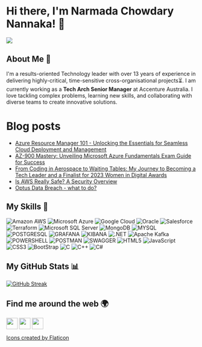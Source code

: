 # Hi there, I'm Narmada Chowdary Nannaka! 👋

<!--
**narmada-nannaka/narmada-nannaka** is a ✨ _special_ ✨ repository because its `README.md` (this file) appears on your GitHub profile.
-->
<a href="https://narmadanannaka.com/" target="blank"><img align="center" src="https://github.com/narmada-nannaka/narmada-nannaka/assets/65201911/6d4c2396-3535-4cdb-89b4-e35273dadbf9" /></a>
<!--![Banner Image]()-->

## About Me 🚀

I'm a results-oriented Technology leader with over 13 years of experience in delivering highly-critical, time-sensitive cross-organisational projects⏳. I am currently working as a **Tech Arch Senior Manager** at Accenture Australia. I love tackling complex problems, learning new skills, and collaborating with diverse teams to create innovative solutions.

# Blog posts
<!-- BLOG-POST-LIST:START -->
- [Azure Resource Manager 101 - Unlocking the Essentials for Seamless Cloud Deployment and Management](https://narmadanannaka.com/azure-resource-manager-101-unlocking-the-essentials-for-seamless-cloud-deployment-and-management)
- [AZ-900 Mastery: Unveiling Microsoft Azure Fundamentals Exam Guide for Success](https://narmadanannaka.com/az-900-mastery-unveiling-microsoft-azure-fundamentals-exam-guide-for-success)
- [From Coding in Aerospace to Waiting Tables: My Journey to Becoming a Tech Leader and a Finalist for 2023 Women in Digital Awards](https://narmadanannaka.com/from-coding-in-aerospace-to-waiting-tables-my-journey-to-becoming-a-tech-leader-and-a-finalist-for-2023-women-in-digital-awards)
- [Is AWS Really Safe? A Security Overview](https://narmadanannaka.com/is-aws-really-safe-a-security-overview)
- [Optus Data Breach - what to do?](https://narmadanannaka.com/optus-data-breach-what-to-do)
<!-- BLOG-POST-LIST:END -->

## My Skills 🧠

![Amazon AWS](https://img.shields.io/badge/Amazon_AWS-FF9900?style=for-the-badge&logo=amazonaws&logoColor=white)
![Microsoft Azure](https://img.shields.io/badge/microsoft%20azure-0089D6?style=for-the-badge&logo=microsoft-azure&logoColor=white)
![Google Cloud](https://img.shields.io/badge/Google_Cloud-4285F4?style=for-the-badge&logo=google-cloud&logoColor=white)
![Oracle](https://img.shields.io/badge/Oracle-F80000?style=for-the-badge&logo=oracle&logoColor=black)
![Salesforce](https://img.shields.io/badge/Salesforce-00A1E0?style=for-the-badge&logo=Salesforce&logoColor=white)
![Terraform](https://img.shields.io/badge/Terraform-7B42BC?style=for-the-badge&logo=terraform&logoColor=white)
![Microsoft SQL Server](https://img.shields.io/badge/Microsoft%20SQL%20Server-CC2927?style=for-the-badge&logo=microsoft%20sql%20server&logoColor=white)
![MongoDB](https://img.shields.io/badge/MongoDB-4EA94B?style=for-the-badge&logo=mongodb&logoColor=white)
![MYSQL](https://img.shields.io/badge/MySQL-005C84?style=for-the-badge&logo=mysql&logoColor=white)
![POSTGRESQL](https://img.shields.io/badge/PostgreSQL-316192?style=for-the-badge&logo=postgresql&logoColor=white)
![GRAFANA](https://img.shields.io/badge/Grafana-F2F4F9?style=for-the-badge&logo=grafana&logoColor=orange&labelColor=F2F4F9)
![KIBANA](https://img.shields.io/badge/Kibana-005571?style=for-the-badge&logo=Kibana&logoColor=white)
![.NET](https://img.shields.io/badge/.NET-512BD4?style=for-the-badge&logo=dotnet&logoColor=white)
![Apache Kafka](https://img.shields.io/badge/Apache_Kafka-231F20?style=for-the-badge&logo=apache-kafka&logoColor=white)
![POWERSHELL](https://img.shields.io/badge/powershell-5391FE?style=for-the-badge&logo=powershell&logoColor=white)
![POSTMAN](https://img.shields.io/badge/Postman-FF6C37?style=for-the-badge&logo=Postman&logoColor=white)
![SWAGGER](https://img.shields.io/badge/Swagger-85EA2D?style=for-the-badge&logo=Swagger&logoColor=white)
![HTML5](https://img.shields.io/badge/HTML5-E34F26?style=for-the-badge&logo=html5&logoColor=white)
![JavaScript](https://img.shields.io/badge/-JavaScript-F7DF1E?style=flat-square&logo=javascript&logoColor=black)
![CSS3](https://img.shields.io/badge/CSS3-1572B6?style=for-the-badge&logo=css3&logoColor=white)
![BootStrap](https://img.shields.io/badge/Bootstrap-563D7C?style=for-the-badge&logo=bootstrap&logoColor=white)
![C](https://img.shields.io/badge/C-00599C?style=for-the-badge&logo=c&logoColor=white)
![C++](https://img.shields.io/badge/C%2B%2B-00599C?style=for-the-badge&logo=c%2B%2B&logoColor=white)
![C#](https://img.shields.io/badge/C%23-239120?style=for-the-badge&logo=csharp&logoColor=white)

## My GitHub Stats 📊

[![GitHub Streak](https://github-readme-streak-stats.herokuapp.com?user=narmada-nannaka&theme=neon-palenight&hide_border=false&mode=weekly&card_width=960)](https://git.io/streak-stats)

## Find me around the web 🌍
<a href="https://narmadanannaka.com/" target="blank"><img height="30" width="30" align="center" src="https://github.com/narmada-nannaka/narmada-nannaka/assets/65201911/1205260a-0a39-4a6d-bdb4-9781284cd103" /></a>
<a href="https://www.linkedin.com/in/narmada-nannaka/" target="blank"><img height="30" width="30" align="center" src="https://github.com/narmada-nannaka/narmada-nannaka/assets/65201911/25916c27-efe2-4ef3-97c1-a9d6ca75b7fb" /></a>
<a href="https://twitter.com/narmada_nannaka" target="blank"><img height="30" width="30" align="center" src="https://github.com/narmada-nannaka/narmada-nannaka/assets/65201911/5a2d8843-0abc-4423-bd3b-4fbcdcb809f2"/></a>

<a href="https://www.flaticon.com/free-icons" title="Social icons">Icons created by Flaticon</a>

